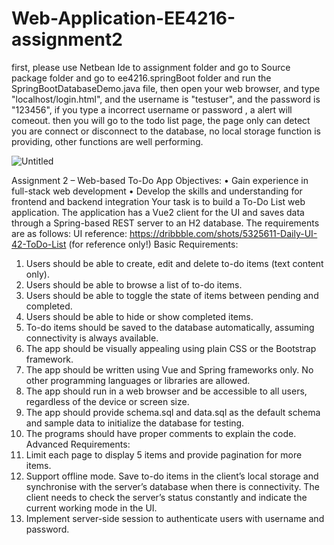 # Web-Application-EE4216-assignment2
first, please use Netbean Ide to assignment folder and go to Source package folder 
and go to ee4216.springBoot folder and run the SpringBootDatabaseDemo.java file,
then open your web browser, and type "localhost/login.html", and the username is "testuser",
and the password is "123456", if you type a incorrect username or password , a alert will comeout.
then you will go to the todo list page, the page only can detect you are connect or disconnect to the 
database, no local storage function is providing, other functions are well performing.

![Untitled](https://user-images.githubusercontent.com/96222818/236694183-c95f1776-7d2d-4704-b513-0a2d60a54f72.png)


Assignment 2 – Web-based To-Do App
Objectives:
• Gain experience in full-stack web development 
• Develop the skills and understanding for frontend and backend integration
Your task is to build a To-Do List web application. The application has a Vue2 client for the UI 
and saves data through a Spring-based REST server to an H2 database. The requirements are 
as follows:
UI reference: https://dribbble.com/shots/5325611-Daily-UI-42-ToDo-List (for reference only!)
Basic Requirements:
1. Users should be able to create, edit and delete to-do items (text content only).
2. Users should be able to browse a list of to-do items.
3. Users should be able to toggle the state of items between pending and completed.
4. Users should be able to hide or show completed items.
5. To-do items should be saved to the database automatically, assuming connectivity is 
always available.
6. The app should be visually appealing using plain CSS or the Bootstrap framework.
7. The app should be written using Vue and Spring frameworks only. No other 
programming languages or libraries are allowed.
8. The app should run in a web browser and be accessible to all users, regardless of the 
device or screen size.
9. The app should provide schema.sql and data.sql as the default schema and sample 
data to initialize the database for testing.
10. The programs should have proper comments to explain the code.
Advanced Requirements:
1. Limit each page to display 5 items and provide pagination for more items.
2. Support offline mode. Save to-do items in the client’s local storage and synchronise
with the server’s database when there is connectivity. The client needs to check the 
server’s status constantly and indicate the current working mode in the UI.
3. Implement server-side session to authenticate users with username and password.
